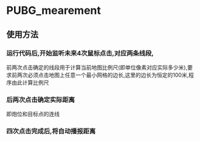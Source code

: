 # PUBG_mearement
## 使用方法
### 运行代码后,开始监听未来4次鼠标点击,对应两条线段,
前两次点击确定的线段用于计算当前地图比例尺(即单位像素对应实际多少米),要求前两次必须点击地图上任意一个最小网格的边长,这里的边长为恒定的100米,程序由此计算比例尺
### 后两次点击确定实际距离
即炮位和目标点的连线
### 四次点击完成后,将自动播报距离
